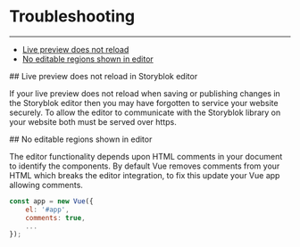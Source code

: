 # Troubleshooting

---

- [Live preview does not reload](#live-preview-not-reloading)
- [No editable regions shown in editor](#no-regions-in-editor)

<a name="live-preview-not-reloading">
## Live preview does not reload in Storyblok editor
</a>

If your live preview does not reload when saving or publishing changes in the Storyblok editor then you may have forgotten to service your website securely. To allow the editor to communicate with the Storyblok library on your website both must be served over https.



<a name="no-regions-in-editor">
## No editable regions shown in editor
</a>

The editor functionality depends upon HTML comments in your document to identify the components. By default Vue removes comments from your HTML which breaks the editor integration, to fix this update your Vue app allowing comments.

```javascript
const app = new Vue({
	el: '#app',
	comments: true,
    ...
});
```